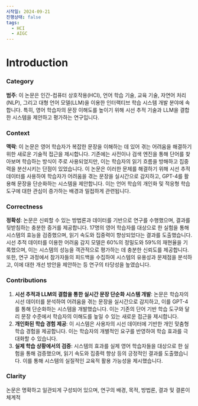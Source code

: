 ```yaml
---
시작일: 2024-09-21
진행상태: false
tags:
  - HCI
  - AIGC
---
```

# Introduction

### Category

**범주**: 이 논문은 인간-컴퓨터 상호작용(HCI), 언어 학습 기술, 교육 기술, 자연어 처리(NLP), 그리고 대형 언어 모델(LLM)을 이용한 인터랙티브 학습 시스템 개발 분야에 속합니다. 특히, 영어 학습자의 문장 이해도를 높이기 위해 시선 추적 기술과 LLM을 결합한 시스템을 제안하고 평가하는 연구입니다.

### Context

**맥락**: 이 논문은 영어 학습자가 복잡한 문장을 이해하는 데 있어 겪는 어려움을 해결하기 위한 새로운 기술적 접근을 제시합니다. 기존에는 사전이나 검색 엔진을 통해 단어를 찾아보며 학습하는 방식이 주로 사용되었지만, 이는 학습자의 읽기 흐름을 방해하고 집중력을 분산시키는 단점이 있었습니다. 이 논문은 이러한 문제를 해결하기 위해 시선 추적 데이터를 사용하여 학습자가 어려움을 겪는 문장을 실시간으로 감지하고, GPT-4를 활용해 문장을 단순화하는 시스템을 제안합니다. 이는 언어 학습의 개인화 및 적응형 학습 도구에 대한 관심이 증가하는 배경과 밀접하게 관련됩니다.

### Correctness

**정확성**: 논문은 신뢰할 수 있는 방법론과 데이터를 기반으로 연구를 수행했으며, 결과를 뒷받침하는 충분한 증거를 제공합니다. 17명의 영어 학습자를 대상으로 한 실험을 통해 시스템의 효능을 검증했으며, 읽기 속도와 집중력이 향상되었다는 결과를 도출했습니다. 시선 추적 데이터를 이용한 어려움 감지 모델은 60%의 정밀도와 59%의 재현율을 기록했으며, 이는 시스템의 성능을 객관적으로 평가하는 데 충분한 신뢰도를 제공합니다. 또한, 연구 과정에서 참가자들의 피드백을 수집하여 시스템의 유용성과 문제점을 분석하고, 이에 대한 개선 방안을 제안하는 등 연구의 타당성을 높였습니다.

### Contributions

1. **시선 추적과 LLM의 결합을 통한 실시간 문장 단순화 시스템 개발**: 논문은 학습자의 시선 데이터를 분석하여 어려움을 겪는 문장을 실시간으로 감지하고, 이를 GPT-4를 통해 단순화하는 시스템을 개발했습니다. 이는 기존의 단어 기반 학습 도구와 달리 문장 수준에서 학습자의 이해도를 높일 수 있는 새로운 접근을 제시합니다.
2. **개인화된 학습 경험 제공**: 이 시스템은 사용자의 시선 데이터에 기반한 개인 맞춤형 학습 경험을 제공합니다. 이는 학습자의 개별적인 요구를 반영하여 학습 효과를 극대화할 수 있습니다.
3. **실제 학습 상황에서의 검증**: 시스템의 효과를 실제 영어 학습자들을 대상으로 한 실험을 통해 검증했으며, 읽기 속도와 집중력 향상 등의 긍정적인 결과를 도출했습니다. 이를 통해 시스템의 실질적인 교육적 활용 가능성을 제시했습니다.

### Clarity

논문은 명확하고 일관되게 구성되어 있으며, 연구의 배경, 목적, 방법론, 결과 및 결론이 체계적